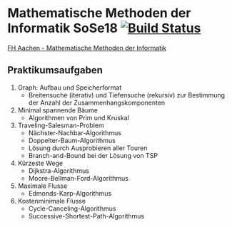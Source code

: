# Mathematische Methoden der Informatik SoSe18 [![Build Status](https://travis-ci.com/albertkasdorf/MMI-Graph-Library.svg?branch=master)](https://travis-ci.com/albertkasdorf/MMI-Graph-Library)

[FH Aachen - Mathematische Methoden der Informatik](https://www.fh-aachen.de/menschen/hoever/lehrveranstaltungen/mathematischen-methoden-der-informatik/)

## Praktikumsaufgaben

1. Graph: Aufbau und Speicherformat
   * Breitensuche (iterativ) und Tiefensuche (rekursiv) zur Bestimmung der Anzahl der Zusammenhangskomponenten
2. Minimal spannende Bäume
   * Algorithmen von Prim und Kruskal
3. Traveling-Salesman-Problem
   - Nächster-Nachbar-Algorithmus
   - Doppelter-Baum-Algorithmus
   - Lösung durch Ausprobieren aller Touren
   - Branch-and-Bound bei der Lösung von TSP
4. Kürzeste Wege
   - Dijkstra-Algorithmus
   - Moore-Bellman-Ford-Algorithmus
5. Maximale Flusse
   - Edmonds-Karp-Algorithmus
6. Kostenminimale Flusse
   - Cycle-Canceling-Algorithmus
   - Successive-Shortest-Path-Algorithmus
